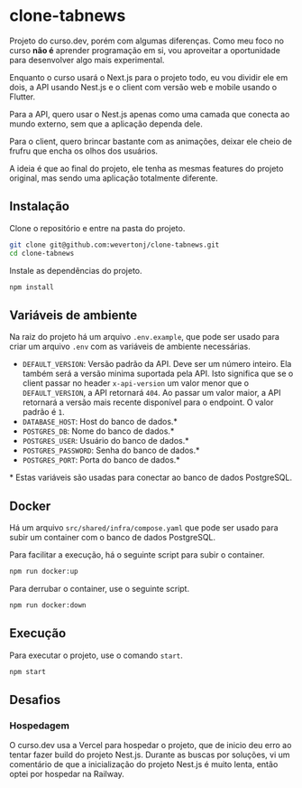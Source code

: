 # clone-tabnews

Projeto do curso.dev, porém com algumas diferenças. Como meu foco no curso **não é** aprender programação em si, vou aproveitar a oportunidade para desenvolver algo mais experimental.

Enquanto o curso usará o Next.js para o projeto todo, eu vou dividir ele em dois, a API usando Nest.js e o client com versão web e mobile usando o Flutter.

Para a API, quero usar o Nest.js apenas como uma camada que conecta ao mundo externo, sem que a aplicação dependa dele.

Para o client, quero brincar bastante com as animações, deixar ele cheio de frufru que encha os olhos dos usuários.

A ideia é que ao final do projeto, ele tenha as mesmas features do projeto original, mas sendo uma aplicação totalmente diferente.

## Instalação

Clone o repositório e entre na pasta do projeto.

```bash
git clone git@github.com:wevertonj/clone-tabnews.git
cd clone-tabnews
```

Instale as dependências do projeto.

```bash
npm install
```

## Variáveis de ambiente

Na raiz do projeto há um arquivo `.env.example`, que pode ser usado para criar um arquivo `.env` com as variáveis de ambiente necessárias.

- `DEFAULT_VERSION`: Versão padrão da API. Deve ser um número inteiro. Ela também será a versão minima suportada pela API. Isto significa que se o client passar no header `x-api-version` um valor menor que o `DEFAULT_VERSION`, a API retornará `404`. Ao passar um valor maior, a API retornará a versão mais recente disponível para o endpoint. O valor padrão é `1`.
- `DATABASE_HOST`: Host do banco de dados.*
- `POSTGRES_DB`: Nome do banco de dados.*
- `POSTGRES_USER`: Usuário do banco de dados.*
- `POSTGRES_PASSWORD`: Senha do banco de dados.*
- `POSTGRES_PORT`: Porta do banco de dados.*

\* Estas variáveis são usadas para conectar ao banco de dados PostgreSQL.

## Docker

Há um arquivo `src/shared/infra/compose.yaml` que pode ser usado para subir um container com o banco de dados PostgreSQL.

Para facilitar a execução, há o seguinte script para subir o container.

```bash
npm run docker:up
```

Para derrubar o container, use o seguinte script.

```bash
npm run docker:down
```

## Execução

Para executar o projeto, use o comando `start`.

```bash
npm start
```

## Desafios

### Hospedagem

O curso.dev usa a Vercel para hospedar o projeto, que de inicio deu erro ao tentar fazer build do projeto Nest.js. Durante as buscas por soluções, vi um comentário de que a inicialização do projeto Nest.js é muito lenta, então optei por hospedar na Railway.
